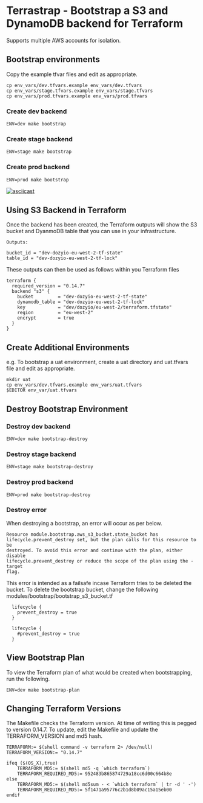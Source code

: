# Terrastrap - Bootstrap a S3 and DynamoDB backend for Terraform

Supports multiple AWS accounts for isolation.

## Bootstrap environments

Copy the example tfvar files and edit as appropriate.

```
cp env_vars/dev.tfvars.example env_vars/dev.tfvars
cp env_vars/stage.tfvars.example env_vars/stage.tfvars
cp env_vars/prod.tfvars.example env_vars/prod.tfvars
```

### Create dev backend
```
ENV=dev make bootstrap
```

### Create stage backend
```
ENV=stage make bootstrap
```

### Create prod backend
```
ENV=prod make bootstrap
```

[![asciicast](https://asciinema.org/a/iftOoUzopjVCxVb7cvNDExmlX.svg)](https://asciinema.org/a/iftOoUzopjVCxVb7cvNDExmlX?autoplay=1)

## Using S3 Backend in Terraform
Once the backend has been created, the Terraform outputs will show the S3 bucket
and DyanmoDB table that you can use in your infrastructure.
```
Outputs:

bucket_id = "dev-dozyio-eu-west-2-tf-state"
table_id = "dev-dozyio-eu-west-2-tf-lock"
```

These outputs can then be used as follows within you Terraform files
```
terraform {
  required_version = "0.14.7"
  backend "s3" {
    bucket         = "dev-dozyio-eu-west-2-tf-state"
    dynamodb_table = "dev-dozyio-eu-west-2-tf-lock"
    key            = "dev/dozyio/eu-west-2/terraform.tfstate"
    region         = "eu-west-2"
    encrypt        = true
  }
}
```


## Create Additional Environments

e.g. To bootstrap a uat environment, create a uat directory and uat.tfvars file
and edit as appropriate.
```
mkdir uat
cp env_vars/dev.tfvars.example env_vars/uat.tfvars
$EDITOR env_var/uat.tfvars
```

## Destroy Bootstrap Environment

### Destroy dev backend
```
ENV=dev make bootstrap-destroy
```

### Destroy stage backend
```
ENV=stage make bootstrap-destroy
```

### Destroy prod backend
```
ENV=prod make bootstrap-destroy
```

### Destroy error

When destroying a bootstrap, an error will occur as per below.
```
Resource module.bootstrap.aws_s3_bucket.state_bucket has
lifecycle.prevent_destroy set, but the plan calls for this resource to be
destroyed. To avoid this error and continue with the plan, either disable
lifecycle.prevent_destroy or reduce the scope of the plan using the -target
flag.
```

This error is intended as a failsafe incase Terraform tries to be deleted the
bucket. To delete the bootstrap bucket, change the following
modules/bootstrap/bootstrap_s3_bucket.tf

```
  lifecycle {
    prevent_destroy = true
  }
```

```
  lifecycle {
    #prevent_destroy = true
  }
```

## View Bootstrap Plan

To view the Terraform plan of what would be created when bootstrapping, run the
following.

```
ENV=dev make bootstrap-plan
```

## Changing Terraform Versions

The Makefile checks the Terraform version. At time of writing this is pegged
to version 0.14.7. To update, edit the Makefile and update the
TERRAFORM_VERSION and md5 hash.

```
TERRAFORM:= $(shell command -v terraform 2> /dev/null)
TERRAFORM_VERSION:= "0.14.7"

ifeq ($(OS_X),true)
    TERRAFORM_MD5:= $(shell md5 -q `which terraform`)
    TERRAFORM_REQUIRED_MD5:= 952483b865874729a18cc6d00c664b8e
else
    TERRAFORM_MD5:= $(shell md5sum - < `which terraform` | tr -d ' -')
    TERRAFORM_REQUIRED_MD5:= 5f1471a95776c2b1d8b09ac15a15eb00
endif
```

